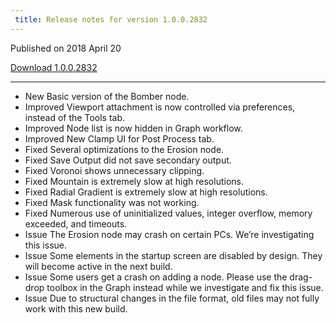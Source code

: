 ```yaml
---
 title: Release notes for version 1.0.0.2832
---
```


Published on 2018 April 20

<a href="" class="btn btn-sm btn-primary">Download 1.0.0.2832</a>

***

<ul class="changelog">
<li class="new"><span>New</span>  Basic version of the Bomber node.</li>
<li class="improved"><span>Improved</span>  Viewport attachment is now controlled via preferences, instead of the Tools tab.</li>
<li class="improved"><span>Improved</span>  Node list is now hidden in Graph workflow.</li>
<li class="improved"><span>Improved</span>  New Clamp UI for Post Process tab.</li>
<li class="fixed"><span>Fixed</span>  Several optimizations to the Erosion node.</li>
<li class="fixed"><span>Fixed</span>  Save Output did not save secondary output.</li>
<li class="fixed"><span>Fixed</span>  Voronoi shows unnecessary clipping.</li>
<li class="fixed"><span>Fixed</span>  Mountain is extremely slow at high resolutions.</li>
<li class="fixed"><span>Fixed</span>  Radial Gradient is extremely slow at high resolutions.</li>
<li class="fixed"><span>Fixed</span>  Mask functionality was not working.</li>
<li class="fixed"><span>Fixed</span>  Numerous use of uninitialized values, integer overflow, memory exceeded, and timeouts.</li>
<li class="issue"><span>Issue</span>  The Erosion node may crash on certain PCs. We’re investigating this issue.</li>
<li class="issue"><span>Issue</span>  Some elements in the startup screen are disabled by design. They will become active in the next build.</li>
<li class="issue"><span>Issue</span>  Some users get a crash on adding a node. Please use the drag-drop toolbox in the Graph instead while we investigate and fix this issue.</li>
<li class="issue"><span>Issue</span>  Due to structural changes in the file format, old files may not fully work with this new build.</li>
</ul>
